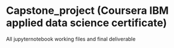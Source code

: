 # Capstone_project (Coursera IBM applied data science certificate)
All jupyternotebook working files and final deliverable
